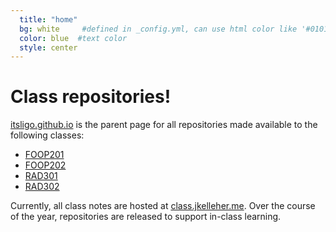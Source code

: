 ```yaml
---
  title: "home"
  bg: white     #defined in _config.yml, can use html color like '#010101'
  color: blue  #text color
  style: center
---
```


# Class repositories!
  
  [itsligo.github.io](http://itsligo.github.io) is the parent page for all repositories made available to the following classes:

  * [FOOP201](http://class.jkelleher.me/foop201)
  * [FOOP202](http://class.jkelleher.me/foop202)
  * [RAD301](http://class.jkelleher.me/rad301)
  * [RAD302](http://class.jkelleher.me/rad302)
   
Currently, all class notes are hosted at [class.jkelleher.me](http://class.jkelleher.me).
Over the course of the year, repositories are released to support in-class learning.

